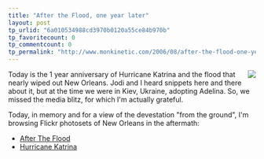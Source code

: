 ```yaml
---
title: "After the Flood, one year later"
layout: post
tp_urlid: "6a010534988cd3970b0120a55ce84b970b"
tp_favoritecount: 0
tp_commentcount: 0
tp_permalink: "http://www.monkinetic.com/2006/08/after-the-flood-one-year-later.html"
---
```

<a href="http://flickr.com/photos/17056657@N00/39896061" title="Canal Street, Friday"><img border="0" class="at-xid-6a010534988cd3970b0120a55ce850970b" src="http://steveivy.typepad.com/.a/6a010534988cd3970b0120a55ce850970b-pi" style="float: right; margin: 0 0 5px 5px;" /></a>

Today is the 1 year anniversary of Hurricane Katrina and the flood that nearly wiped out New Orleans. Jodi and I heard snippets here and there about it, but at the time we were in Kiev, Ukraine, adopting Adelina. So, we missed the media blitz, for which I&#39;m actually grateful.

Today, in memory and for a view of the devestation &quot;from the ground&quot;, I&#39;m browsing Flickr photosets of New Orleans in the aftermath:

* [After The Flood](http://flickr.com/photos/tampics/sets/929286/show/)
* [Hurricane Katrina](http://flickr.com/groups/45871688@N00/pool/)
